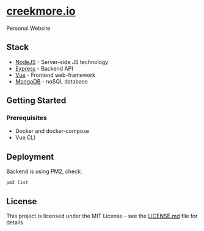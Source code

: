 # [creekmore.io](https://creekmore.io)

Personal Website

## Stack

- [NodeJS](https://nodejs.org/en/) - Server-side JS technology
- [Express](https://expressjs.com/) - Backend API
- [Vue](https://vuejs.org/) - Frontend web-framework
- [MongoDB](https://www.mongodb.com/) - noSQL database

## Getting Started

### Prerequisites

- Docker and docker-compose
- Vue CLI

## Deployment

Backend is using PM2, check:

```
pm2 list
```

## License

This project is licensed under the MIT License - see the [LICENSE.md](LICENSE.md) file for details
